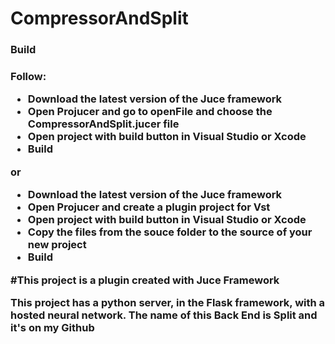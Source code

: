 # CompressorAndSplit

<h3>Build<h3>

Follow:

- Download the latest version of the Juce framework
- Open Projucer and go to openFile and choose the CompressorAndSplit.jucer file
- Open project with build button in Visual Studio or Xcode
- Build

or

- Download the latest version of the Juce framework
- Open Projucer and create a plugin project for Vst
- Open project with build button in Visual Studio or Xcode
- Copy the files from the souce folder to the source of your new project
- Build

#This project is a plugin created with Juce Framework
    
This project has a python server, in the Flask framework, with a hosted neural network. The name of this Back End is Split and it's on my Github
